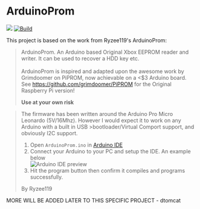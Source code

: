 # ArduinoProm
[![](https://img.shields.io/badge/Create%20one-Kitspace-brightgreen.svg)](https://kitspace.org/boards/github.com/dtomcat/ardpromsd/)                              [![Build](https://github.com/dtomcat/ArdPromSD/actions/workflows/build.yml/badge.svg)](https://github.com/dtomcat/ArdPromSD/actions/workflows/build.yml)

This project is based on the work from Ryzee119's ArduinoProm:

>ArduinoProm. An Arduino based Original Xbox EEPROM reader and writer.
>It can be used to recover a HDD key etc. <br><br>
>ArduinoProm is inspired and adapted upon the awesome work by Grimdoomer on PiPROM, now achievable on a <$3 Arduino board.
>See https://github.com/grimdoomer/PiPROM for the Original Raspberry Pi version!
>  
>**Use at your own risk**
>

>The firmware has been written around the Arduino Pro Micro Leonardo (5V/16Mhz). However I would expect it to work on any Arduino with a built in USB >bootloader/Virtual Comport support, and obviously I2C support.
>1. Open `ArduinoProm.ino` in [Arduino IDE](https://www.arduino.cc/en/main/software)
>2. Connect your Arduino to your PC and setup the IDE. An example below <br> ![Arduino IDE preview](https://i.imgur.com/V7CJpkd.png)
>3. Hit the program button then confirm it compiles and programs successfully.
>
>
>By Ryzee119


MORE WILL BE ADDED LATER TO THIS SPECIFIC PROJECT - dtomcat
